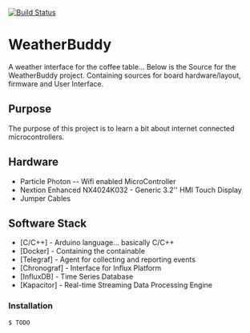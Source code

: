 [![Build Status](https://grahamplata.visualstudio.com/WeatherBuddy/_apis/build/status/WeatherBuddy-CI?branchName=master)](https://grahamplata.visualstudio.com/WeatherBuddy/_build/latest?definitionId=1&branchName=master)

# WeatherBuddy

A weather interface for the coffee table... Below is the Source for the WeatherBuddy project. Containing sources for board hardware/layout, firmware and User Interface.

## Purpose

The purpose of this project is to learn a bit about internet connected microcontrollers.

## Hardware

- Particle Photon -- Wifi enabled MicroController
- Nextion Enhanced NX4024K032 - Generic 3.2'' HMI Touch Display
- Jumper Cables

## Software Stack

- [C/C++] - Arduino language... basically C/C++
- [Docker] - Containing the containable
- [Telegraf] - Agent for collecting and reporting events
- [Chronograf] - Interface for Influx Platform
- [InfluxDB] - Time Series Database
- [Kapacitor] - Real-time Streaming Data Processing Engine

### Installation

```sh
$ TODO
```
